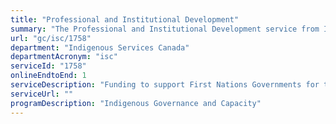 ```yaml
---
title: "Professional and Institutional Development"
summary: "The Professional and Institutional Development service from Indigenous Services Canada is available end-to-end online, according to the GC Service Inventory."
url: "gc/isc/1758"
department: "Indigenous Services Canada"
departmentAcronym: "isc"
serviceId: "1758"
onlineEndtoEnd: 1
serviceDescription: "Funding to support First Nations Governments for the purposes of planning, capacity building and good governance practices."
serviceUrl: ""
programDescription: "Indigenous Governance and Capacity"
---
```

